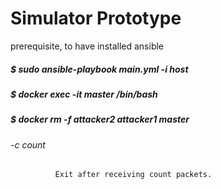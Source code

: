# Simulator Prototype
prerequisite, to have installed ansible

##### $ sudo ansible-playbook main.yml -i host
##### $ docker exec -it master /bin/bash
##### $ docker rm -f attacker2 attacker1 master

 ###### -c count
              Exit after receiving count packets.
